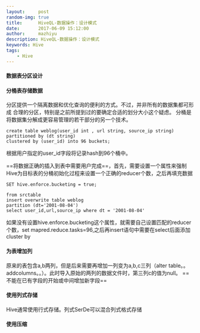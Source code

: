 ```yaml
---
layout:     post
random-img: true
title:      HiveQL-数据操作：设计模式
date:       2017-06-09 15:12:00
author:     mazhiyu
description: HiveQL-数据操作：设计模式
keywords: Hive
tags:
    - Hive
---
```


#### 数据表分区设计

#### 分桶表存储数据
分区提供一个隔离数据和优化查询的便利的方式。不过，并非所有的数据集都可形成
合理的分区，特别是之前所提到过的要确定合适的划分大小这个疑虑。
分桶是将数据集分解成更容易管理的若干部分的另一个技术。

```
create table weblog(user_id int , url string, source_ip string)
partitioned by (dt string)
clustered by (user_id) into 96 buckets;
```

根据用户指定的user_id字段将记录hash到96个桶中。

==将数据正确的插入到表中需要用户完成==，首先，需要设置一个属性来强制Hive为目标表的分桶初始化过程来设置一个正确的reducer个数，之后再填充数据

```
SET hive.enforce.bucketing = true;

from srctable
insert overwrite table weblog
partition (dt='2001-08-04')
select user_id,url,source_ip where dt = '2001-08-04'
```

如果没有设置hive.enforce.bucketing这个属性，就需要自己设置匹配的reducer个数，set mapred.reduce.tasks=96,之后再insert语句中需要在select后面添加cluster by

#### 为表增加列

原来的表包含a,b两列，但是后来需要再增加一列变为a,b,c三列（alter table。。addcolumns。。）。此时导入原始的两列的数据文件时，第三列c的值为null。
==不能在已有字段的开始或中间增加新字段==

#### 使用列式存储

Hive通常使用行式存储。列式SerDe可以混合列式格式存储

#### 使用压缩